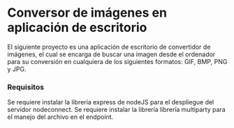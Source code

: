 Conversor de imágenes en aplicación de escritorio
=====================

El siguiente proyecto es una aplicación de escritorio de convertidor de imágenes, el cual se encarga de buscar una imagen desde el ordenador para su conversión en cualquiera de los siguientes formatos: GIF, BMP, PNG y JPG.

### Requisitos

Se requiere instalar la librería express de nodeJS para el despliegue del servidor nodeconnect.
Se requiere instalar la librería librería multiparty para el manejo del archivo en el endpoint.

